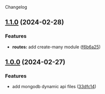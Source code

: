 Changelog


## [1.1.0](https://github.com/MikeDev75015/mongodb-dynamic-api/compare/mongodb-dynamic-api-v1.1.0...mongodb-dynamic-api-v1.2.0) (2024-02-28)


### Features

* **routes:** add create-many module ([f6b6a25](https://github.com/MikeDev75015/mongodb-dynamic-api/commit/f6b6a25edfc924ce5e305951db97c353465156e3))

## [1.0.0](https://github.com/MikeDev75015/mongodb-dynamic-api/compare/mongodb-dynamic-api-v1.0.0...mongodb-dynamic-api-v1.1.0) (2024-02-27)


### Features

* add mongodb dynamic api files ([33dfc14](https://github.com/MikeDev75015/mongodb-dynamic-api/commit/33dfc143d34e31c802a5d1adb5e8d99ad5aadc6f))

